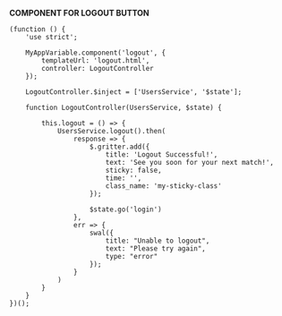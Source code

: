 **COMPONENT FOR LOGOUT BUTTON**  

    (function () {
        'use strict';

        MyAppVariable.component('logout', {
            templateUrl: 'logout.html',
            controller: LogoutController
        });

        LogoutController.$inject = ['UsersService', '$state'];

        function LogoutController(UsersService, $state) {

            this.logout = () => {
                UsersService.logout().then(
                    response => {
                        $.gritter.add({
                            title: 'Logout Successful!',
                            text: 'See you soon for your next match!',
                            sticky: false,
                            time: '',
                            class_name: 'my-sticky-class'
                        });

                        $state.go('login')
                    },
                    err => {
                        swal({
                            title: "Unable to logout",
                            text: "Please try again",
                            type: "error"
                        });
                    }
                )
            }
        }
    })();

